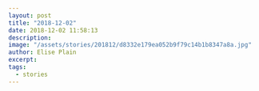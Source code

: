 ```yaml
---
layout: post
title: "2018-12-02"
date: 2018-12-02 11:58:13
description: 
image: "/assets/stories/201812/d8332e179ea052b9f79c14b1b8347a8a.jpg"
author: Elise Plain
excerpt: 
tags: 
  - stories
---
```



<p></p>
